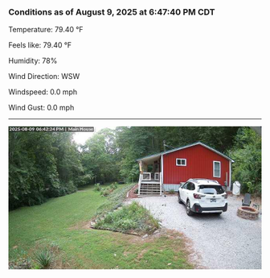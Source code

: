 ### Conditions as of August 9, 2025 at 6:47:40 PM CDT 

Temperature: 79.40 &deg;F

Feels like: 79.40 &deg;F

Humidity: 78%

Wind Direction: WSW

Windspeed: 0.0 mph

Wind Gust: 0.0 mph

---

<img src="./images/latest.jpeg"/>

